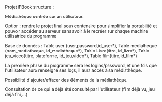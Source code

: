 Projet iFBook structure :

Médiathèque centrée sur un utilisateur.

Option : rendre le projet final sous contenaire pour simplifier la portabilité et pouvoir accéder au serveur sans avoir à le recréer sur chaque machine utilisatrice du programme

Base de données : Table user (user,password,id_user*), Table mediatheque (nom_mediatheque, id_mediatheque*), Table Livre(titre, id_livre*), Table jeu_video(titre, plateforme, id_jeu_video*), Table film(titre,id_film*)

La première phase du programme sera les logins/password, et une fois que l'utilisateur aura renseigné ses logs, il aura accès à sa médiathèque.

Possibilité d'ajouter/effacer des éléments de la médiathèque.

Consultation de ce qui a déjà été consulté par l'utilisateur (film déjà vu, jeu déjà fini,...)